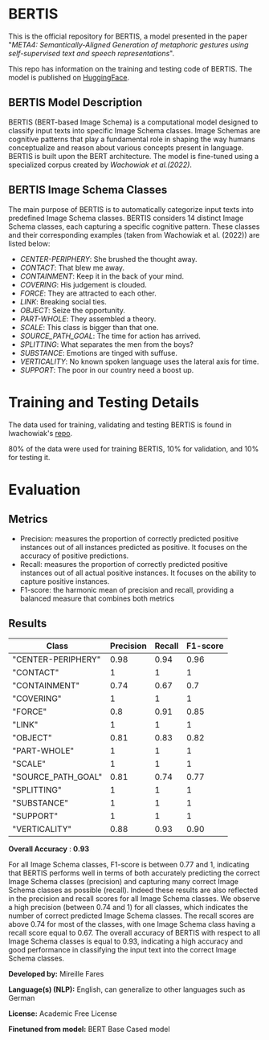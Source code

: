 # BERTIS
This is the official repository for BERTIS, a model presented in the paper "*META4: Semantically-Aligned Generation of metaphoric gestures using self-supervised text and speech representations*".

This repo has information on the training and testing code of BERTIS. The model is published on [HuggingFace](https://huggingface.co/mireillfares/BERTIS).

## BERTIS Model Description
BERTIS (BERT-based Image Schema) is a computational model designed to classify input texts into specific Image Schema classes. Image Schemas are cognitive patterns that play a fundamental role in shaping the way humans conceptualize and reason about various concepts present in language. BERTIS is built upon the BERT architecture. The model is fine-tuned using a specialized corpus created by *Wachowiak et al.(2022)*.

## BERTIS Image Schema Classes
The main purpose of BERTIS is to automatically categorize input texts into predefined Image Schema classes. BERTIS considers 14 distinct Image Schema classes, each capturing a specific cognitive pattern. These classes and their corresponding examples (taken from Wachowiak et al. (2022)) are listed below:
- *CENTER-PERIPHERY*: She brushed the thought away.
- *CONTACT*: That blew me away.
- *CONTAINMENT*: Keep it in the back of your mind.
- *COVERING*: His judgement is clouded.
- *FORCE*: They are attracted to each other.
- *LINK*: Breaking social ties.
- *OBJECT*: Seize the opportunity.
- *PART-WHOLE*: They assembled a theory.
- *SCALE*: This class is bigger than that one.
- *SOURCE_PATH_GOAL*: The time for action has arrived.
- *SPLITTING*: What separates the men from the boys?
- *SUBSTANCE*: Emotions are tinged with suffuse.
- *VERTICALITY*: No known spoken language uses the lateral axis for time.
- *SUPPORT*: The poor in our country need a boost up.


<!-- ### Model Sources [optional] --
- **Repository:** [More Information Needed]
- **Paper [optional]:** [More Information Needed]
- **Demo [optional]:** [More Information Needed]>
## Uses
<!-- Address questions around how the model is intended to be used, including the foreseeable users of the model and those affected by the model. -->
<!-- ### Direct Use This section is for the model use without fine-tuning or plugging into a larger ecosystem/app. [More Information Needed] -->
<!-- ### Downstream Use [optional] This section is for the model use when fine-tuned for a task, or when plugged into a larger ecosystem/app [More Information Needed] -->
<!-- ### Out-of-Scope Use This section addresses misuse, malicious use, and uses that the model will not work well for. [More Information Needed] -->
<!-- ## Bias, Risks, and Limitations This section is meant to convey both technical and sociotechnical limitations. [More Information Needed] -->
<!-- ### Recommendations This section is meant to convey recommendations with respect to the bias, risk, and technical limitations. Users (both direct and downstream) should be made aware of the risks, biases and limitations of the model. More information needed for further recommendations.
-->
<!-- ## How to Get Started with the Model
Use the code below to get started with the model.-->

# Training and Testing Details
The data used for training, validating and testing BERTIS is found in lwachowiak's [repo](https://github.com/lwachowiak/Systematic-Analysis-of-Image-Schemas-through-Explainable-Multilingual-Language-Models/blob/main/Data/Image%20Schemas%20English%20and%20German.csv). 

80% of the data were used for training BERTIS, 10% for validation, and 10% for testing it.
<!-- ### Training Procedure  This relates heavily to the Technical Specifications. Content here should link to that section when it is relevant to the training procedure. -->
<!-- #### Preprocessing [optional]
[More Information Needed]-->
<!--  #### Training Hyperparameters
- **Training regime:** [More Information Needed] <!--fp32, fp16 mixed precision, bf16 mixed precision, bf16 non-mixed precision, fp16 non-mixed precision, fp8 mixed precision 
#### Speeds, Sizes, Times [optional]
-->
<!-- This section provides information about throughput, start/end time, checkpoint size if relevant, etc. 
[More Information Needed]-->
# Evaluation
## Metrics
- Precision: measures the proportion of correctly predicted positive instances out of all instances predicted as positive. It focuses on the accuracy of positive predictions.
- Recall: measures the proportion of correctly predicted positive instances out of all actual positive instances. It focuses on the ability to capture positive instances.
- F1-score: the harmonic mean of precision and recall, providing a balanced measure that combines both metrics

## Results

|       Class      | Precision | Recall | F1-score |
| ---------------- | --------- | ------ | -------- |
|"CENTER-PERIPHERY"|    0.98   |  0.94  |   0.96   |
|"CONTACT"         |    1      |  1     |   1      |
|"CONTAINMENT"     |    0.74   |  0.67  |   0.7    |
|"COVERING"        |    1      |  1     |   1      |
|"FORCE"           |    0.8    |  0.91  |   0.85   |
|"LINK"            |    1      |  1     |   1      |
|"OBJECT"          |    0.81   |  0.83  |   0.82   |
|"PART-WHOLE"      |    1      |  1     |   1      |
|"SCALE"           |    1      |  1     |   1      |
|"SOURCE_PATH_GOAL"|    0.81   |  0.74  |   0.77   |
|"SPLITTING"       |    1      |  1     |   1      |
|"SUBSTANCE"       |    1      |  1     |   1      |
|"SUPPORT"         |    1      |  1     |   1      |
|"VERTICALITY"     |    0.88   |  0.93  |   0.90   |

**Overall Accuracy** : **0.93** 

For all Image Schema classes, F1-score is between 0.77 and 1, indicating that BERTIS performs well in terms of both accurately predicting the correct Image Schema classes (precision) and capturing many correct Image Schema classes as possible (recall). Indeed these results are also reflected in the precision and recall scores for all Image Schema classes. We observe a high precision (between 0.74 and 1) for all classes, which indicates the number of correct predicted
Image Schema classes. The recall scores are above 0.74 for most of the classes, with one Image Schema class having a recall score equal to 0.67. The overall accuracy of BERTIS with respect to all Image Schema classes is equal to 0.93, indicating a high accuracy and good performance in classifying the input text into the correct Image Schema classes. 



**Developed by:** Mireille Fares

**Language(s) (NLP):** English, can generalize to other languages such as German

**License:** Academic Free License

**Finetuned from model:** BERT Base Cased model
